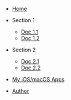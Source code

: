 - [Home](/)

- Section 1

  - [Doc 1.1](/section1/template-page1.md)
  - [Doc 1.2](/section1/template-page2.md)

- Section 2

  - [Doc 2.1](/section1/template-page1.md)
  - [Doc 2.2](/section1/template-page2.md)

- [My iOS/macOS Apps](https://apps.apple.com/us/developer/ezequiel-leonardo-aceto/id373296284)
- [Author](https://github.com/eaceto)
